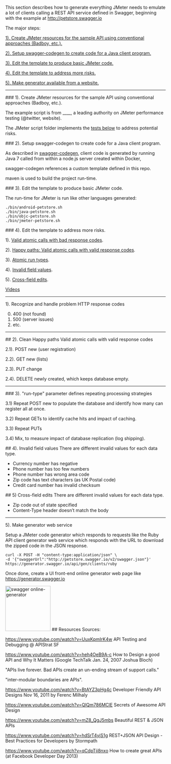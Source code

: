 This section describes how to generate everything JMeter needs to 
emulate a lot of clients calling a REST API service defined in Swagger, 
beginning with the example at 
<a target="_blank" href="http://petstore.swagger.io/"> http://petstore.swagger.io</a>

The major steps:

 <a href="#UsualJMeter"> 1). Create JMeter resources for the sample API using conventional approaches (Badboy, etc.).</a>
 
 <a href="#SampleSwagger"> 2). Setup swagger-codegen to create code for a Java client program.</a>
 
 <a href="#SwaggerJMeter"> 3). Edit the template to produce basic JMeter code.</a>

 <a href="#JMeterTricks"> 4). Edit the template to address more risks.</a>
 
 <a href="#JMeterWebsite"> 5). Make generator available from a website.</a>

<hr />

<a id="UsualJMeter">
### 1). Create JMeter resources for the sample API using conventional approaches (Badboy, etc.).</a>

The example script is from ____, a leading authority on JMeter performance testing (@twitter, website).

The JMeter script folder implements the <a href="#JMeterTricks"> tests below</a> to address potential risks.


<a id="SampleSwagger"> 
### 2). Setup swagger-codegen to create code for a Java client program.</a>
 
As described in <a href="swagger-codegen.md">
swagger-codegen</a>,
client code is generated by running Java 7 called from within a node.js 
server created within Docker, 

swagger-codegen references a custom template defined in this repo.

maven is used to build the project run-time.


<a id="SwaggerJMeter"> 
### 3). Edit the template to produce basic JMeter code.</a>


The run-time for JMeter is run like other languages generated:

 ```
 ./bin/android-petstore.sh
 ./bin/java-petstore.sh
 ./bin/objc-petstore.sh
 ./bin/jmeter-petstore.sh
 ```

<a id="JMeterTricks"> 
### 4). Edit the template to address more risks.</a>

1). <a href="#BadResponseCodes">Valid atomic calls with bad response codes</a>.

2). <a href="#HappyPath">Happy paths: Valid atomic calls with valid response codes</a>.

3). <a href="#AtomicRunTypes">Atomic run types</a>.

4). <a href="#InvalidFieldValues">Invalid field values</a>.

5). <a href="#CrossFieldEdits">Cross-field edits</a>.

<a href="#Resources">Videos</a>

<hr />

<a id="BadResponseCodes"></a>
1). Recognize and handle problem HTTP response codes

 0. 400 (not found)
 0. 500 (server issues)
 0. etc.


<hr />

<a id="CleanHappyPath">
## 2). Clean Happy paths</a>
Valid atomic calls with valid response codes

 2.1). POST new (user registration)

 2.2). GET new (lists)
 
 2.3). PUT change
 
 2.4). DELETE newly created, which keeps database empty.

<hr />

<a id="AtomicRunTypes">
### 3). "run-type" parameter defines repeating processing strategies</a>

 3.1) Repeat POST new to populate the database and identify how many can register all at once.

 3.2) Repeat GETs to identify cache hits and impact of caching.
 
 3.3) Repeat PUTs 
 
 3.4) Mix, to measure impact of database replication (log shipping).


<a id="InvalidFieldValues">
## 4). Invalid field values</a>
There are different invalid values for each data type.

  * Currency number has negative
  * Phone number has too few numbers
  * Phone number has wrong area code
  * Zip code has text characters (as UK Postal code)
  * Credit card number has invalid checksum

<a id="CrossFieldEdits">
## 5) Cross-field edits</a>
There are different invalid values for each data type.

  * Zip code out of state specified
  * Content-Type header doesn’t match the body

<hr />
<a id="JMeterWebsite"> 
5). Make generator web service</a>

Setup a JMeter code generator which responds to requests like the
Ruby API client generator web service
which responds with the URL to download the zipped code in the JSON response.

 ```
 curl -X POST -H "content-type:application/json" \
 -d '{"swaggerUrl":"http://petstore.swagger.io/v2/swagger.json"}' https://generator.swagger.io/api/gen/clients/ruby
 ```

Once done, create a UI front-end online generator web page like 
<a target="_blank" href="https://generator.swagger.io/"> https://generator.swagger.io</a>

<img width="142" alt="swagger online-generator" src="https://cloud.githubusercontent.com/assets/300046/10910089/32f5c4d0-81f2-11e5-9c9e-97f74c46aa5b.png">



<a id="Resources">
## Resources</a>
Sources:

https://www.youtube.com/watch?v=UuxKpmIrK4w
API Testing and Debugging @ APIStrat SF

https://www.youtube.com/watch?v=heh4OeB9A-c
How to Design a good API and Why It Matters
(Google TechTalk Jan. 24, 2007 Joshua Bloch)

 "APIs live forever. Bad APIs create an un-ending stream of support calls."
 
 "inter-modular boundaries are APIs".

https://www.youtube.com/watch?v=BtAYZ3pHg4c
Developer Friendly API Designs
Nov 16, 2011 by Ferenc Milhaly 

https://www.youtube.com/watch?v=QlQm786MClE
Secrets of Awesome API Design

https://www.youtube.com/watch?v=mZ8_QgJ5mbs
Beautiful REST & JSON APIs

https://www.youtube.com/watch?v=hdSrT4yjS1g
REST+JSON API Design - Best Practices for Developers
by Stormpath

https://www.youtube.com/watch?v=qCdpTji8nxo
How to create great APIs
(at Facebook Developer Day 2013)
